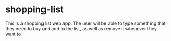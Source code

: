 # shopping-list
This is a shopping list web app. The user will be able to type something that they need to buy and add to the list, as well as remove it whenever they want to.
